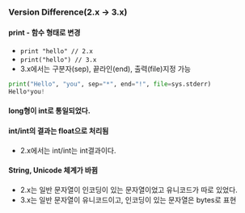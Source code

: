 ### Version Difference(2.x -> 3.x)

#### print - 함수 형태로 변경
- `print "hello" // 2.x`
- `print("hello") // 3.x`
- 3.x에서는 구분자(sep), 끝라인(end), 출력(file)지정 가능
```python
print("Hello", "you", sep="*", end="!", file=sys.stderr)
Hello*you!
```

#### long형이 int로 통일되었다.

#### int/int의 결과는 float으로 처리됨
- 2.x에서는 int/int는 int결과이다.

#### String, Unicode 체계가 바뀜
- 2.x는 일반 문자열이 인코딩이 있는 문자열이었고 유니코드가 따로 있었다.
- 3.x는 일반 문자열이 유니코드이고, 인코딩이 있는 문자열은 bytes로 표현